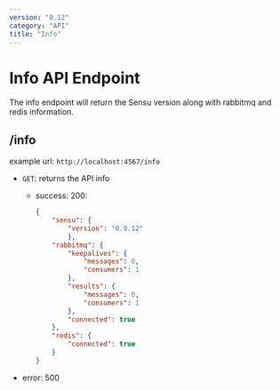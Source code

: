 ```yaml
---
version: "0.12"
category: "API"
title: "Info"
---
```


# Info API Endpoint

The info endpoint will return the Sensu version along with rabbitmq and redis information.

## /info

example url: `http://localhost:4567/info`

* `GET`: returns the API info

    - success: 200:

        ~~~ json
        {
            "sensu": {
                "version": "0.9.12"
                },
            "rabbitmq": {
                "keepalives": {
                    "messages": 0,
                    "consumers": 1
                },
                "results": {
                    "messages": 0,
                    "consumers": 1
                },
                "connected": true
            },
            "redis": {
                "connected": true
            }
        }
        ~~~

- error: 500
